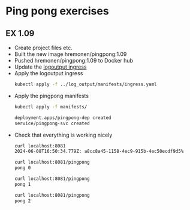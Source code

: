 # Ping pong exercises

## EX 1.09

- Create project files etc.
- Built the new image hremonen/pingpong:1.09
- Pushed hremonen/pingpong:1.09 to Docker hub
- Update the [logoutput ingress](../log_output/manifests/ingress.yaml)
- Apply the logoutput ingress
    ```bash
    kubectl apply -f ../log_output/manifests/ingress.yaml     
    ```
- Apply the pingpong manifests
    ```bash
    kubectl apply -f manifests/     

    deployment.apps/pingpong-dep created
    service/pingpong-svc created
    ```
- Check that everything is working nicely
    ```bash
    curl localhost:8081
    2024-06-08T16:50:34.779Z: a8cc8a45-1158-4ec9-915b-4ec50ecdf9d5%   

    curl localhost:8081/pingpong
    pong 0                         

    curl localhost:8081/pingpong
    pong 1                                                                                                                                                              

    curl localhost:8081/pingpong
    pong 2
    ```